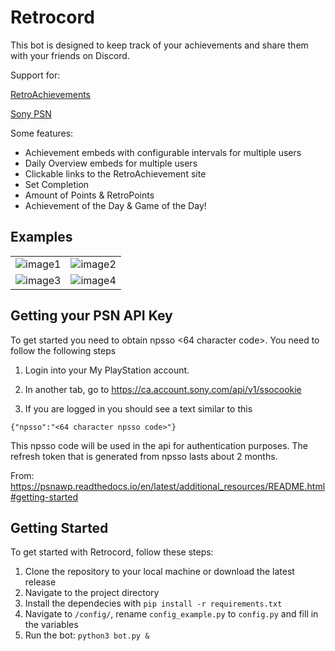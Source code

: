 # Retrocord

This bot is designed to keep track of your achievements and share them with your friends on Discord.

Support for:

[RetroAchievements](https://retroachievements.org)

[Sony PSN](https://www.playstation.com)

Some features:

* Achievement embeds with configurable intervals for multiple users
* Daily Overview embeds for multiple users
* Clickable links to the RetroAchievement site
* Set Completion
* Amount of Points & RetroPoints
* Achievement of the Day & Game of the Day!

## Examples

<table>
  <tr>
    <td>
      <img src="https://github.com/zeroquinc/Retrocord/assets/39315068/4eaaefb7-3a87-452a-86f8-d1ed0f2ddc41" alt="image1">
    </td>
    <td>
      <img src="https://github.com/zeroquinc/Retrocord/assets/39315068/75f3bfa2-c08a-4852-819a-71f6fccfaa0e" alt="image2">
    </td>
  </tr>
  <tr>
    <td>
      <img src="https://github.com/zeroquinc/Retrocord/assets/39315068/e06d49ee-5e5d-4205-8899-1dfb5aedb0c5" alt="image3">
    </td>
    <td>
      <img src="https://github.com/zeroquinc/Retrocord/assets/39315068/5aa85411-27a1-4063-98b5-144f1f46b434" alt="image4">
    </td>
  </tr>
</table>

## Getting your PSN API Key

To get started you need to obtain npsso <64 character code>. You need to follow the following steps

1. Login into your My PlayStation account.

2. In another tab, go to https://ca.account.sony.com/api/v1/ssocookie

3. If you are logged in you should see a text similar to this

```
{"npsso":"<64 character npsso code>"}
```

This npsso code will be used in the api for authentication purposes. The refresh token that is generated from npsso lasts about 2 months.

From: https://psnawp.readthedocs.io/en/latest/additional_resources/README.html#getting-started

## Getting Started

To get started with Retrocord, follow these steps:

1. Clone the repository to your local machine or download the latest release
2. Navigate to the project directory
3. Install the dependecies with `pip install -r requirements.txt`
4. Navigate to `/config/`, rename `config_example.py` to `config.py` and fill in the variables
5. Run the bot: `python3 bot.py &`
